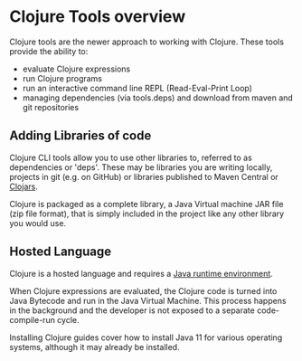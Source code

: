 # Clojure Tools overview
Clojure tools are the newer approach to working with Clojure.  These tools provide the ability to:

* evaluate Clojure expressions
* run Clojure programs
* run an interactive command line REPL (Read-Eval-Print Loop)
* managing dependencies (via tools.deps) and download from maven and git repositories

## Adding Libraries of code
Clojure CLI tools allow you to use other libraries to, referred to as dependencies or 'deps'. These may be libraries you are writing locally, projects in git (e.g. on GitHub) or libraries published to Maven Central or [Clojars](https://clojars.org/).

Clojure is packaged as a complete library, a Java Virtual machine JAR file (zip file format), that is simply included in the project like any other library you would use.

## Hosted Language
Clojure is a hosted language and requires a [Java runtime environment](https://adoptopenjdk.net/).

When Clojure expressions are evaluated, the Clojure code is turned into Java Bytecode and run in the Java Virtual Machine.  This process happens in the background and the developer is not exposed to a separate code-compile-run cycle.

Installing Clojure guides cover how to install Java 11 for various operating systems, although it may already be installed.
